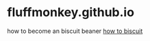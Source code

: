 # fluffmonkey.github.io

how to become an biscuit beaner
[how to biscuit](https://fluffmonkey.github.io/howtobiscuit.html)
